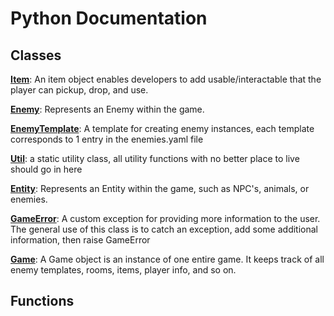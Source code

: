 # Python Documentation

## Classes

**[Item](Item.md)**: An item object enables developers to add usable/interactable that the player can pickup, drop, and use.   


**[Enemy](Enemy.md)**: Represents an Enemy within the game.   


**[EnemyTemplate](EnemyTemplate.md)**: A template for creating enemy instances, each template corresponds to 1 entry in the enemies.yaml file 

**[Util](Util.md)**: a static utility class, all utility functions with no better place to live should go in here 

**[Entity](Entity.md)**: Represents an Entity within the game, such as NPC's, animals, or enemies.   


**[GameError](GameError.md)**: A custom exception for providing more information to the user. The general use of this class is to catch an exception, add some additional information, then raise GameError 

**[Game](Game.md)**: A Game object is an instance of one entire game. It keeps track of all enemy templates, rooms, items, player info, and so on. 


## Functions
